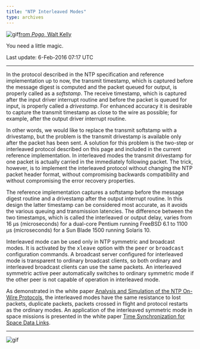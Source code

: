 ```yaml
---
title: "NTP Interleaved Modes"
type: archives
---
```


![gif](/archives/pic/pogo4.gif)[from _Pogo_, Walt Kelly](/reflib/pictures)

You need a little magic.

Last update: 6-Feb-2016 07:17 UTC

* * *

In the protocol described in the NTP specification and reference implementation up to now, the transmit timestamp, which is captured before the message digest is computed and the packet queued for output, is properly called as a _softstamp_. The receive timestamp, which is captured after the input driver interrupt routine and before the packet is queued for input, is properly called a _drivestamp_. For enhanced accuracy it is desirable to capture the transmit timestamp as close to the wire as possible; for example, after the output driver interrupt routine.

In other words, we would like to replace the transmit softstamp with a drivestamp, but the problem is the transmit drivestamp is available only after the packet has been sent. A solution for this problem is the two-step or interleaved protocol described on this page and included in the current reference implementation. In interleaved modes the transmit drivestamp for one packet is actually carried in the immediately following packet. The trick, however, is to implement the interleaved protocol without changing the NTP packet header format, without compromising backwards compatibility and without compromising the error recovery properties.

The reference implementation captures a softstamp before the message digest routine and a drivestamp after the output interrupt routine. In this design the latter timestamp can be considered most accurate, as it avoids the various queuing and transmission latencies. The difference between the two timestamps, which is called the interleaved or output delay, varies from 16 μs (microseconds) for a dual-core Pentium running FreeBSD 6.1 to 1100 μs (microseconds) for a Sun Blade 1500 running Solaris 10.

Interleaved mode can be used only in NTP symmetric and broadcast modes. It is activated by the <tt>xleave</tt> option with the <tt>peer</tt> or <tt>broadcast</tt> configuration commands. A broadcast server configured for interleaved mode is transparent to ordinary broadcast clients, so both ordinary and interleaved broadcast clients can use the same packets. An interleaved symmetric active peer automatically switches to ordinary symmetric mode if the other peer is not capable of operation in interleaved mode.

As demonstrated in the white paper [Analysis and Simulation of the NTP On-Wire Protocols](/reflib/onwire), the interleaved modes have the same resistance to lost packets, duplicate packets, packets crossed in flight and protocol restarts as the ordinary modes. An application of the interleaved symmetric mode in space missions is presented in the white paper [Time Synchronization for Space Data Links](/reflib/proximity).

* * *

![gif](/archives/pic/pogo1a.gif)

